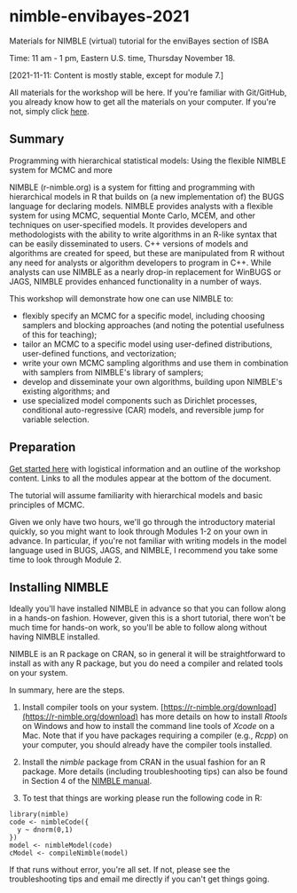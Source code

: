 # nimble-envibayes-2021

Materials for NIMBLE (virtual) tutorial for the enviBayes section of ISBA 

Time: 11 am - 1 pm, Eastern U.S. time, Thursday November 18.

[2021-11-11: Content is mostly stable, except for module 7.]

All materials for the workshop will be here. If you're familiar with Git/GitHub, you already know how to get all the materials on your computer. If you're not, simply click [here](https://github.com/nimble-training/nimble-envibayes-2021/archive/main.zip).

## Summary

Programming with hierarchical statistical models: Using the flexible NIMBLE system for MCMC and more

NIMBLE (r-nimble.org) is a system for fitting and programming with hierarchical models in R that builds on (a new implementation of) the BUGS language for declaring models. NIMBLE provides analysts with a flexible system for using MCMC, sequential Monte Carlo, MCEM, and other techniques on user-specified models. It provides developers and methodologists with the ability to write algorithms in an R-like syntax that can be easily disseminated to users. C++ versions of models and algorithms are created for speed, but these are manipulated from R without any need for analysts or algorithm developers to program in C++. While analysts can use NIMBLE as a nearly drop-in replacement for WinBUGS or JAGS, NIMBLE provides enhanced functionality in a number of ways.

This workshop will demonstrate how one can use NIMBLE to:
 - flexibly specify an MCMC for a specific model, including choosing samplers and blocking approaches (and noting the potential usefulness of this for teaching);
 - tailor an MCMC to a specific model using user-defined distributions, user-defined functions, and vectorization;
 - write your own MCMC sampling algorithms and use them in combination with samplers from NIMBLE's library of samplers;
 - develop and disseminate your own algorithms, building upon NIMBLE's existing algorithms; and
 - use specialized model components such as Dirichlet processes, conditional auto-regressive (CAR) models, and reversible jump for variable selection.
 
## Preparation

[Get started here](https://htmlpreview.github.io/?https://github.com/nimble-training/nimble-envibayes-2021/blob/main/overview.html) with logistical information and an outline of the workshop content. Links to all the modules appear at the bottom of the document.

The tutorial will assume familiarity with hierarchical models and basic principles of MCMC. 

Given we only have two hours, we'll go through the introductory material quickly, so you might want to look through Modules 1-2 on your own in advance. In particular, if you're not familiar with writing models in the model language used in BUGS, JAGS, and NIMBLE, I recommend you take some time to look through Module 2.

## Installing NIMBLE

Ideally you'll have installed NIMBLE in advance so that you can follow along in a hands-on fashion. However, given this is a short tutorial, there won't be much time for hands-on work, so you'll be able to follow along without having NIMBLE installed.

NIMBLE is an R package on CRAN, so in general it will be straightforward to install as with any R package, but you do need a compiler and related tools on your system.  

In summary, here are the steps.

1. Install compiler tools on your system. [https://r-nimble.org/download](https://r-nimble.org/download) has more details on how to install *Rtools* on Windows and how to install the command line tools of *Xcode* on a Mac. Note that if you have packages requiring a compiler (e.g., *Rcpp*) on your computer, you should already have the compiler tools installed.

2. Install the *nimble* package from CRAN in the usual fashion for an R package. More details (including troubleshooting tips) can also be found in Section 4 of the [NIMBLE manual](https://r-nimble.org/html_manual/cha-installing-nimble.html).

3) To test that things are working please run the following code  in R:

```
library(nimble)
code <- nimbleCode({
  y ~ dnorm(0,1)
})
model <- nimbleModel(code)
cModel <- compileNimble(model)
```

If that runs without error, you're all set. If not, please see the troubleshooting tips and email me directly if you can't get things going. 
